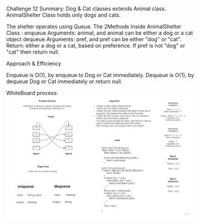 Challenge 12 Summary: 
Dog & Cat classes extends Animal class.
AnimalShelter Class holds only dogs and cats. 

The shelter operates using Queue. The 2Methods Inside AnimalShelter Class :
enqueue Arguments: animal, and animal can be either a dog or a cat object dequeue Arguments: pref, and pref can be
either "dog" or "cat". 
Return: either a dog or a cat, based on preference.
If pref is not "dog" or "cat" then return null. 


Approach & Efficiency 

Enqueue is O(1), by enqueue to Dog or Cat immediately.
Dequeue is O(1), by dequeue Dog or Cat immediately or return null.


WhiteBoard process:
![challenge11](./Challenge11.jpg)